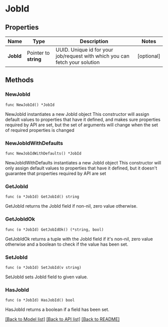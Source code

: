# JobId

## Properties

Name | Type | Description | Notes
------------ | ------------- | ------------- | -------------
**JobId** | Pointer to **string** | UUID. Unique id for your job/request with which you can fetch your solution | [optional] 

## Methods

### NewJobId

`func NewJobId() *JobId`

NewJobId instantiates a new JobId object
This constructor will assign default values to properties that have it defined,
and makes sure properties required by API are set, but the set of arguments
will change when the set of required properties is changed

### NewJobIdWithDefaults

`func NewJobIdWithDefaults() *JobId`

NewJobIdWithDefaults instantiates a new JobId object
This constructor will only assign default values to properties that have it defined,
but it doesn't guarantee that properties required by API are set

### GetJobId

`func (o *JobId) GetJobId() string`

GetJobId returns the JobId field if non-nil, zero value otherwise.

### GetJobIdOk

`func (o *JobId) GetJobIdOk() (*string, bool)`

GetJobIdOk returns a tuple with the JobId field if it's non-nil, zero value otherwise
and a boolean to check if the value has been set.

### SetJobId

`func (o *JobId) SetJobId(v string)`

SetJobId sets JobId field to given value.

### HasJobId

`func (o *JobId) HasJobId() bool`

HasJobId returns a boolean if a field has been set.


[[Back to Model list]](../README.md#documentation-for-models) [[Back to API list]](../README.md#documentation-for-api-endpoints) [[Back to README]](../README.md)


